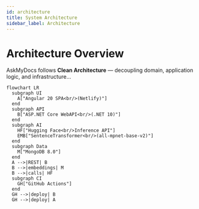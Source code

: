 ```yaml
---
id: architecture
title: System Architecture
sidebar_label: Architecture
---
```


# Architecture Overview

AskMyDocs follows **Clean Architecture** — decoupling domain, application logic, and infrastructure...

```mermaid
flowchart LR
  subgraph UI
    A["Angular 20 SPA<br/>(Netlify)"]
  end
  subgraph API
    B["ASP.NET Core WebAPI<br/>(.NET 10)"]
  end
  subgraph AI
    HF["Hugging Face<br/>Inference API"]
    EMB["SentenceTransformer<br/>(all-mpnet-base-v2)"]
  end
  subgraph Data
    M["MongoDB 8.0"]
  end
  A -->|REST| B
  B -->|embeddings| M
  B -->|calls| HF
  subgraph CI
    GH["GitHub Actions"]
  end
  GH -->|deploy| B
  GH -->|deploy| A
```
